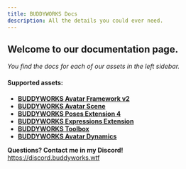 ```yaml
---
title: BUDDYWORKS Docs
description: All the details you could ever need.
---
```


## Welcome to our documentation page.

*You find the docs for each of our assets in the left sidebar.*

#### Supported assets:  
- <a href="/framework/intro"><b>BUDDYWORKS Avatar Framework v2</b></a>  
- <a href="/scene/intro"><b>BUDDYWORKS Avatar Scene</b></a>
- <a href="/posesextension/intro"><b>BUDDYWORKS Poses Extension 4</b></a>
- <a href="/expressionsextension/intro"><b>BUDDYWORKS Expressions Extension</b></a>
- <a href="/toolbox/intro"><b>BUDDYWORKS Toolbox</b></a>
- <a href="/avatardynamics/intro"><b>BUDDYWORKS Avatar Dynamics</b></a>

**Questions? Contact me in my Discord!**  
https://discord.buddyworks.wtf
